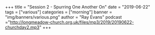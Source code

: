 +++
title = "Session 2 - Spurring One Another On"
date = "2019-06-22"
tags = ["various"]
categories = ["morning"]
banner = "img/banners/various.png"
author = "Ray Evans"
podcast ="http://longmeadow-church.org.uk/files/mp3/2019/20190622-churchday2.mp3"
+++
